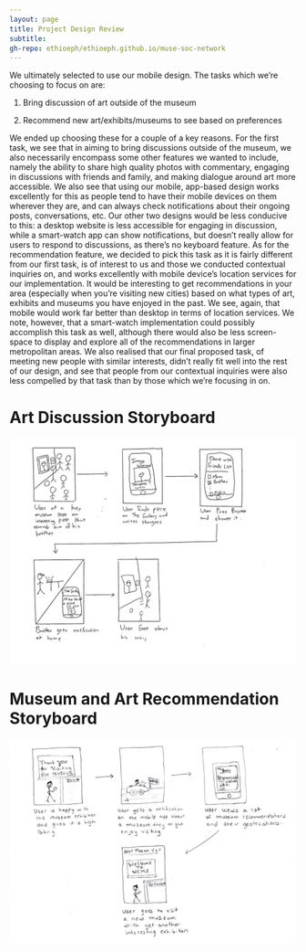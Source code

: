 ```yaml
---
layout: page
title: Project Design Review
subtitle: 
gh-repo: ethioeph/ethioeph.github.io/muse-soc-network
---
```


We ultimately selected to use our mobile design.  The tasks which we’re choosing to focus on are:

1. Bring discussion of art outside of the museum

2. Recommend new art/exhibits/museums to see based on preferences

We ended up choosing these for a couple of a key reasons.  For the first task, we see that in aiming to bring discussions outside of the museum, we also necessarily encompass some other features we wanted to include, namely the ability to share high quality photos with commentary, engaging in discussions with friends and family, and making dialogue around art more accessible.  We also see that using our mobile, app-based design works excellently for this as people tend to have their mobile devices on them wherever they are, and can always check notifications about their ongoing posts, conversations, etc.  Our other two designs would be less conducive to this: a desktop website is less accessible for engaging in discussion, while a smart-watch app can show notifications, but doesn’t really allow for users to respond to discussions, as there’s no keyboard feature.  As for the recommendation feature, we decided to pick this task as it is fairly different from our first task, is of interest to us and those we conducted contextual inquiries on, and works excellently with mobile device’s location services for our implementation.  It would be interesting to get recommendations in your area (especially when you’re visiting new cities) based on what types of art, exhibits and museums you have enjoyed in the past.  We see, again, that mobile would work far better than desktop in terms of location services.  We note, however, that a smart-watch implementation could possibly accomplish this task as well, although there would also be less screen-space to display and explore all of the recommendations in larger metropolitan areas.  We also realised that our final proposed task, of meeting new people with similar interests, didn’t really fit well into the rest of our design, and see that people from our contextual inquiries were also less compelled by that task than by those which we’re focusing in on.

# Art Discussion Storyboard

![First Storyboard](./Javi_storyboard.PNG)

# Museum and Art Recommendation Storyboard

![Second Storyboard](./recommend_photoshop.png)
